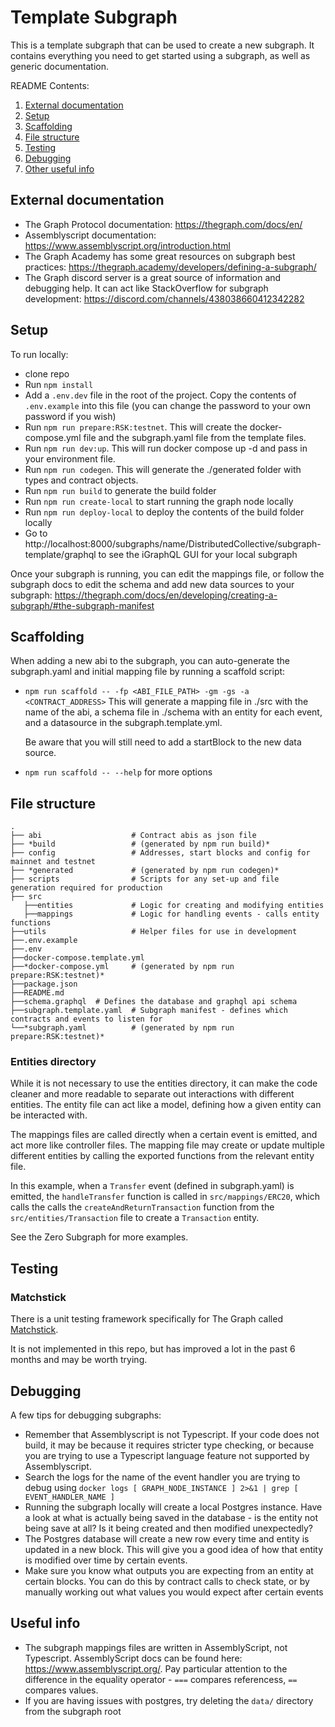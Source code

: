 # Template Subgraph

This is a template subgraph that can be used to create a new subgraph. It contains everything you need to get started using a subgraph, as well as generic documentation.

README Contents:
1. [External documentation](#external-documentation)
2. [Setup](#setup)
3. [Scaffolding](#scaffolding)
4. [File structure](#file-structure)
5. [Testing](#testing)
6. [Debugging](#debugging)
7. [Other useful info](#useful-info)


## External documentation

- The Graph Protocol documentation: https://thegraph.com/docs/en/
- Assemblyscript documentation: https://www.assemblyscript.org/introduction.html
- The Graph Academy has some great resources on subgraph best practices: https://thegraph.academy/developers/defining-a-subgraph/
- The Graph discord server is a great source of information and debugging help. It can act like StackOverflow for subgraph development: https://discord.com/channels/438038660412342282

## Setup

To run locally:

- clone repo
- Run `npm install`
- Add a `.env.dev` file in the root of the project. Copy the contents of `.env.example` into this file (you can change the password to your own password if you wish)
- Run `npm run prepare:RSK:testnet`. This will create the docker-compose.yml file and the subgraph.yaml file from the template files.
- Run `npm run dev:up`. This will run docker compose up -d and pass in your environment file.
- Run `npm run codegen`. This will generate the ./generated folder with types and contract objects.
- Run `npm run build` to generate the build folder
- Run `npm run create-local` to start running the graph node locally
- Run `npm run deploy-local` to deploy the contents of the build folder locally
- Go to http://localhost:8000/subgraphs/name/DistributedCollective/subgraph-template/graphql to see the iGraphQL GUI for your local subgraph

Once your subgraph is running, you can edit the mappings file, or follow the subgraph docs to edit the schema and add new data sources to your subgraph: https://thegraph.com/docs/en/developing/creating-a-subgraph/#the-subgraph-manifest 

## Scaffolding

When adding a new abi to the subgraph, you can auto-generate the subgraph.yaml and initial mapping file by running a scaffold script:

- `npm run scaffold -- -fp <ABI_FILE_PATH> -gm -gs -a <CONTRACT_ADDRESS>`
  This will generate a mapping file in ./src with the name of the abi, a schema file in ./schema with an entity for each event, and a datasource in the subgraph.template.yml.

  Be aware that you will still need to add a startBlock to the new data source.

- `npm run scaffold -- --help` for more options

## File structure

    .
    ├── abi                    # Contract abis as json file
    ├── *build                 # (generated by npm run build)*
    ├── config                 # Addresses, start blocks and config for mainnet and testnet
    ├── *generated             # (generated by npm run codegen)*
    ├── scripts                # Scripts for any set-up and file generation required for production
    ├── src            
       ├──entities             # Logic for creating and modifying entities
       ├──mappings             # Logic for handling events - calls entity functions
    ├──utils                   # Helper files for use in development
    ├──.env.example
    ├──.env
    ├──docker-compose.template.yml
    ├──*docker-compose.yml     # (generated by npm run prepare:RSK:testnet)*
    ├──package.json
    ├──README.md
    ├──schema.graphql  # Defines the database and graphql api schema
    ├──subgraph.template.yaml  # Subgraph manifest - defines which contracts and events to listen for
    └──*subgraph.yaml          # (generated by npm run prepare:RSK:testnet)*

### Entities directory

While it is not necessary to use the entities directory, it can make the code cleaner and more readable to separate out interactions with different entities. The entity file can act like a model, defining how a given entity can be interacted with.

The mappings files are called directly when a certain event is emitted, and act more like controller files. The mapping file may create or update multiple different entities by calling the exported functions from the relevant entity file.

In this example, when a `Transfer` event (defined in subgraph.yaml) is emitted, the `handleTransfer` function is called in `src/mappings/ERC20`, which calls the calls the `createAndReturnTransaction` function from the `src/entities/Transaction` file to create a `Transaction` entity.

See the Zero Subgraph for more examples.

## Testing

### Matchstick

There is a unit testing framework specifically for The Graph called [Matchstick](https://limechain.tech/blog/matchstick-what-it-is-and-how-to-use-it/).

It is not implemented in this repo, but has improved a lot in the past 6 months and may be worth trying.

## Debugging

A few tips for debugging subgraphs:

* Remember that Assemblyscript is not Typescript. If your code does not build, it may be because it requires stricter type checking, or because you are trying to use a Typescript language feature not supported by Assemblyscript.
* Search the logs for the name of the event handler you are trying to debug using `docker logs [ GRAPH_NODE_INSTANCE ] 2>&1 | grep [ EVENT_HANDLER_NAME ]`
* Running the subgraph locally will create a local Postgres instance. Have a look at what is actually being saved in the database - is the entity not being save at all? Is it being created and then modified unexpectedly?
* The Postgres database will create a new row every time and entity is updated in a new block. This will give you a good idea of how that entity is modified over time by certain events.
* Make sure you know what outputs you are expecting from an entity at certain blocks. You can do this by contract calls to check state, or by manually working out what values you would expect after certain events

## Useful info

- The subgraph mappings files are written in AssemblyScript, not Typescript. AssemblyScript docs can be found here: https://www.assemblyscript.org/. Pay particular attention to the difference in the equality operator - `===` compares referencess, `==` compares values.
- If you are having issues with postgres, try deleting the `data/` directory from the subgraph root
